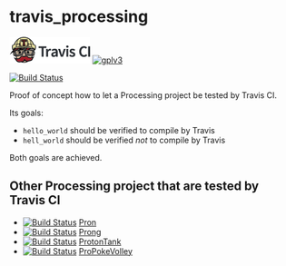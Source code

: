 # travis_processing

[![Travis CI logo](TravisCI.png)](https://travis-ci.org)
[![gplv3](http://www.gnu.org/graphics/gplv3-88x31.png)](http://www.gnu.org/licenses/gpl.html)

[![Build Status](https://travis-ci.org/richelbilderbeek/travis_processing.svg?branch=master)](https://travis-ci.org/richelbilderbeek/travis_processing)

Proof of concept how to let a Processing project be tested by Travis CI.

Its goals:
  * `hello_world` should be verified to compile by Travis
  * `hell_world` should be verified *not* to compile by Travis

Both goals are achieved.

## Other Processing project that are tested by Travis CI

 * [![Build Status](https://travis-ci.org/richelbilderbeek/Pron.svg?branch=master)](https://travis-ci.org/richelbilderbeek/Pron) [Pron](https://github.com/richelbilderbeek/Pron)
 * [![Build Status](https://travis-ci.org/richelbilderbeek/Prong.svg?branch=master)](https://travis-ci.org/richelbilderbeek/Prong) [Prong](https://github.com/richelbilderbeek/Prong)
 * [![Build Status](https://travis-ci.org/richelbilderbeek/ProtonTank.svg?branch=master)](https://travis-ci.org/richelbilderbeek/ProtonTank) [ProtonTank](https://github.com/richelbilderbeek/ProtonTank)
 * [![Build Status](https://travis-ci.org/richelbilderbeek/ProPokeVolley.svg?branch=master)](https://travis-ci.org/richelbilderbeek/ProPokeVolley) [ProPokeVolley](https://github.com/richelbilderbeek/ProPokeVolley)
